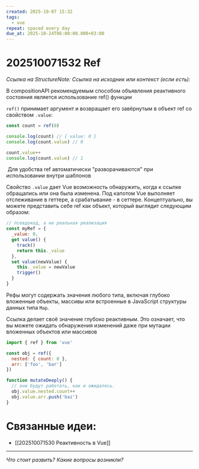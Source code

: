 ```yaml
---
created: 2025-10-07 15:32
tags:
  - vue
repeat: spaced every day
due_at: 2025-10-24T06:00:00.000+03:00
---
```

# 202510071532 Ref

*Ссылка на StructureNote:* 
*Ссылка на исходник или контекст (если есть):* 

В compositionAPI рекомендуемым способом объявления реактивного состояния является использование ref() функции

`ref()` принимает аргумент и возвращает его завёрнутым в объект ref со свойством `.value`:

```js
const count = ref(0)

console.log(count) // { value: 0 }
console.log(count.value) // 0

count.value++
console.log(count.value) // 1
```

 Для удобства ref автоматически "разворачиваются" при использовании внутри шаблонов

Свойство `.value` дает Vue возможность обнаружить, когда к ссылке обращались или она была изменена. Под капотом Vue выполняет отслеживание в геттере, а срабатывание - в сеттере. Концептуально, вы можете представить себе ref как объект, который выглядит следующим образом:

```js
// псевдокод, а не реальная реализация
const myRef = {
  _value: 0,
  get value() {
    track()
    return this._value
  },
  set value(newValue) {
    this._value = newValue
    trigger()
  }
}
```

Рефы могут содержать значения любого типа, включая глубоко вложенные объекты, массивы или встроенные в JavaScript структуры данных типа `Map`.

Ссылка делает своё значение глубоко реактивным. Это означает, что вы можете ожидать обнаружения изменений даже при мутации вложенных объектов или массивов

```js
import { ref } from 'vue'

const obj = ref({
  nested: { count: 0 },
  arr: ['foo', 'bar']
})

function mutateDeeply() {
  // они будут работать, как и ожидалось.
  obj.value.nested.count++
  obj.value.arr.push('baz')
}
```

# Связанные идеи:

* [[202510071530 Реактивность в Vue]]
---

*Что стоит развить? Какие вопросы возникли?*
